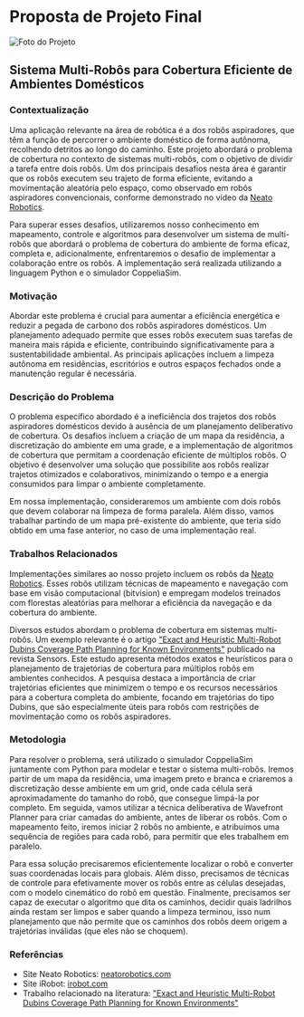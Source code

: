 # Proposta de Projeto Final

![Foto do Projeto](https://colunaclaquete.com.br/wp-content/uploads/2021/01/Walle-pic-cropped-3.jpg)


## Sistema Multi-Robôs para Cobertura Eficiente de Ambientes Domésticos

### Contextualização

Uma aplicação relevante na área de robótica é a dos robôs aspiradores, que têm a função de percorrer o ambiente doméstico de forma autônoma, recolhendo detritos ao longo do caminho. Este projeto abordará o problema de cobertura no contexto de sistemas multi-robôs, com o objetivo de dividir a tarefa entre dois robôs. Um dos principais desafios nesta área é garantir que os robôs executem seu trajeto de forma eficiente, evitando a movimentação aleatória pelo espaço, como observado em robôs aspiradores convencionais, conforme demonstrado no vídeo da [Neato Robotics](https://www.youtube.com/watch?v=qHEJhJ_CuOQ).

Para superar esses desafios, utilizaremos nosso conhecimento em mapeamento, controle e algoritmos para desenvolver um sistema de multi-robôs que abordará o problema de cobertura do ambiente de forma eficaz, completa e, adicionalmente, enfrentaremos o desafio de implementar a colaboração entre os robôs. A implementação será realizada utilizando a linguagem Python e o simulador CoppeliaSim.

### Motivação

Abordar este problema é crucial para aumentar a eficiência energética e reduzir a pegada de carbono dos robôs aspiradores domésticos. Um planejamento adequado permite que esses robôs executem suas tarefas de maneira mais rápida e eficiente, contribuindo significativamente para a sustentabilidade ambiental. As principais aplicações incluem a limpeza autônoma em residências, escritórios e outros espaços fechados onde a manutenção regular é necessária.

### Descrição do Problema

O problema específico abordado é a ineficiência dos trajetos dos robôs aspiradores domésticos devido à ausência de um planejamento deliberativo de cobertura. Os desafios incluem a criação de um mapa da residência, a discretização do ambiente em uma grade, e a implementação de algoritmos de cobertura que permitam a coordenação eficiente de múltiplos robôs. O objetivo é desenvolver uma solução que possibilite aos robôs realizar trajetos otimizados e colaborativos, minimizando o tempo e a energia consumidos para limpar o ambiente completamente.

Em nossa implementação, consideraremos um ambiente com dois robôs que devem colaborar na limpeza de forma paralela. Além disso, vamos trabalhar partindo de um mapa pré-existente do ambiente, que teria sido obtido em uma fase anterior, no caso de uma implementação real.

### Trabalhos Relacionados

Implementações similares ao nosso projeto incluem os robôs da [Neato Robotics](https://neatorobotics.com). Esses robôs utilizam técnicas de mapeamento e navegação com base em visão computacional (bitvision) e empregam modelos treinados com florestas aleatórias para melhorar a eficiência da navegação e da cobertura do ambiente.

Diversos estudos abordam o problema de cobertura em sistemas multi-robôs. Um exemplo relevante é o artigo ["Exact and Heuristic Multi-Robot Dubins Coverage Path Planning for Known Environments"](https://www.mdpi.com/1424-8220/23/5/2560) publicado na revista Sensors. Este estudo apresenta métodos exatos e heurísticos para o planejamento de trajetórias de cobertura para múltiplos robôs em ambientes conhecidos. A pesquisa destaca a importância de criar trajetórias eficientes que minimizem o tempo e os recursos necessários para a cobertura completa do ambiente, focando em trajetórias do tipo Dubins, que são especialmente úteis para robôs com restrições de movimentação como os robôs aspiradores.

### Metodologia

Para resolver o problema, será utilizado o simulador CoppeliaSim juntamente com Python para modelar e testar o sistema multi-robôs. Iremos partir de um mapa da residência, uma imagem preto e branca e criaremos a discretização desse ambiente em um grid, onde cada célula será aproximadamente do tamanho do robô, que consegue limpá-la por completo. Em seguida, vamos utilizar a técnica deliberativa de Wavefront Planner para criar camadas do ambiente, antes de liberar os robôs. Com o mapeamento feito, iremos iniciar 2 robôs no ambiente, e atribuímos uma sequência de regiões para cada robô, para permitir que eles trabalhem em paralelo.

Para essa solução precisaremos eficientemente localizar o robô e converter suas coordenadas locais para globais. Além disso, precisamos de técnicas de controle para efetivamente mover os robôs entre as células desejadas, com o modelo cinemático do robô em questão. Finalmente, precisamos ser capaz de executar o algoritmo que dita os caminhos, decidir quais ladrilhos ainda restam ser limpos e saber quando a limpeza terminou, isso num planejamento que não permite que os caminhos dos robôs deem origem a trajetórias inválidas (que eles não se choquem).

### Referências

- Site Neato Robotics: [neatorobotics.com](https://neatorobotics.com/)
- Site iRobot: [irobot.com](https://www.irobot.com/)
- Trabalho relacionado na literatura: ["Exact and Heuristic Multi-Robot Dubins Coverage Path Planning for Known Environments"](https://www.mdpi.com/1424-8220/23/5/2560)
